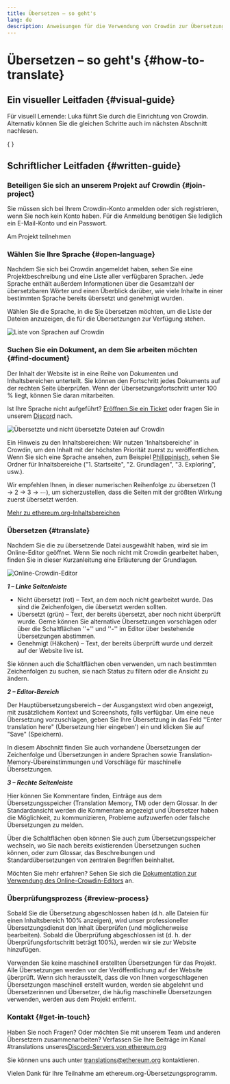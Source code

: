 ```yaml
---
title: Übersetzen – so geht's
lang: de
description: Anweisungen für die Verwendung von Crowdin zur Übersetzung von ethereum.org
---
```


# Übersetzen – so geht's \{#how-to-translate}

## Ein visueller Leitfaden \{#visual-guide}

Für visuell Lernende: Luka führt Sie durch die Einrichtung von Crowdin. Alternativ können Sie die gleichen Schritte auch im nächsten Abschnitt nachlesen.

{
	<YouTube id="Ii7bYhanLs4" />
}

## Schriftlicher Leitfaden \{#written-guide}

### Beteiligen Sie sich an unserem Projekt auf Crowdin \{#join-project}

Sie müssen sich bei Ihrem Crowdin-Konto anmelden oder sich registrieren, wenn Sie noch kein Konto haben. Für die Anmeldung benötigen Sie lediglich ein E-Mail-Konto und ein Passwort.

<ButtonLink to="https://crowdin.com/project/ethereum-org/">
  Am Projekt teilnehmen
</ButtonLink>

### Wählen Sie Ihre Sprache \{#open-language}

Nachdem Sie sich bei Crowdin angemeldet haben, sehen Sie eine Projektbeschreibung und eine Liste aller verfügbaren Sprachen. Jede Sprache enthält außerdem Informationen über die Gesamtzahl der übersetzbaren Wörter und einen Überblick darüber, wie viele Inhalte in einer bestimmten Sprache bereits übersetzt und genehmigt wurden.

Wählen Sie die Sprache, in die Sie übersetzen möchten, um die Liste der Dateien anzuzeigen, die für die Übersetzungen zur Verfügung stehen.

![Liste von Sprachen auf Crowdin](./list-of-languages.png)

### Suchen Sie ein Dokument, an dem Sie arbeiten möchten \{#find-document}

Der Inhalt der Website ist in eine Reihe von Dokumenten und Inhaltsbereichen unterteilt. Sie können den Fortschritt jedes Dokuments auf der rechten Seite überprüfen. Wenn der Übersetzungsfortschritt unter 100 % liegt, können Sie daran mitarbeiten.

Ist Ihre Sprache nicht aufgeführt? [Eröffnen Sie ein Ticket](https://github.com/ethereum/ethereum-org-website/issues/new/choose) oder fragen Sie in unserem [Discord](/discord/) nach.

![Übersetzte und nicht übersetzte Dateien auf Crowdin](./crowdin-files.png)

Ein Hinweis zu den Inhaltsbereichen: Wir nutzen 'Inhaltsbereiche' in Crowdin, um den Inhalt mit der höchsten Priorität zuerst zu veröffentlichen. Wenn Sie sich eine Sprache ansehen, zum Beispiel [Philippinisch](https://crowdin.com/project/ethereum-org/fil#), sehen Sie Ordner für Inhaltsbereiche ("1. Startseite", "2. Grundlagen", "3. Exploring", usw.).

Wir empfehlen Ihnen, in dieser numerischen Reihenfolge zu übersetzen (1 → 2 → 3 → ⋯), um sicherzustellen, dass die Seiten mit der größten Wirkung zuerst übersetzt werden.

[Mehr zu ethereum.org-Inhaltsbereichen](/contributing/translation-program/content-buckets/)

### Übersetzen \{#translate}

Nachdem Sie die zu übersetzende Datei ausgewählt haben, wird sie im Online-Editor geöffnet. Wenn Sie noch nicht mit Crowdin gearbeitet haben, finden Sie in dieser Kurzanleitung eine Erläuterung der Grundlagen.

![Online-Crowdin-Editor](./online-editor.png)

**_1 – Linke Seitenleiste_**

- Nicht übersetzt (rot) – Text, an dem noch nicht gearbeitet wurde. Das sind die Zeichenfolgen, die übersetzt werden sollten.
- Übersetzt (grün) – Text, der bereits übersetzt, aber noch nicht überprüft wurde. Gerne können Sie alternative Übersetzungen vorschlagen oder über die Schaltflächen ''+'' und ''-'' im Editor über bestehende Übersetzungen abstimmen.
- Genehmigt (Häkchen) – Text, der bereits überprüft wurde und derzeit auf der Website live ist.

Sie können auch die Schaltflächen oben verwenden, um nach bestimmten Zeichenfolgen zu suchen, sie nach Status zu filtern oder die Ansicht zu ändern.

**_2 – Editor-Bereich_**

Der Hauptübersetzungsbereich – der Ausgangstext wird oben angezeigt, mit zusätzlichem Kontext und Screenshots, falls verfügbar. Um eine neue Übersetzung vorzuschlagen, geben Sie Ihre Übersetzung in das Feld ''Enter translation here" (Übersetzung hier eingeben') ein und klicken Sie auf "Save" (Speichern).

In diesem Abschnitt finden Sie auch vorhandene Übersetzungen der Zeichenfolge und Übersetzungen in andere Sprachen sowie Translation-Memory-Übereinstimmungen und Vorschläge für maschinelle Übersetzungen.

**_3 – Rechte Seitenleiste_**

Hier können Sie Kommentare finden, Einträge aus dem Übersetzungsspeicher (Translation Memory, TM) oder dem Glossar. In der Standardansicht werden die Kommentare angezeigt und Übersetzer haben die Möglichkeit, zu kommunizieren, Probleme aufzuwerfen oder falsche Übersetzungen zu melden.

Über die Schaltflächen oben können Sie auch zum Übersetzungsspeicher wechseln, wo Sie nach bereits existierenden Übersetzungen suchen können, oder zum Glossar, das Beschreibungen und Standardübersetzungen von zentralen Begriffen beinhaltet.

Möchten Sie mehr erfahren? Sehen Sie sich die [Dokumentation zur Verwendung des Online-Crowdin-Editors](https://support.crowdin.com/online-editor/) an.

### Überprüfungsprozess \{#review-process}

Sobald Sie die Übersetzung abgeschlossen haben (d.h. alle Dateien für einen Inhaltsbereich 100% anzeigen), wird unser professioneller Übersetzungsdienst den Inhalt überprüfen (und möglicherweise bearbeiten). Sobald die Überprüfung abgeschlossen ist (d. h. der Überprüfungsfortschritt beträgt 100%), werden wir sie zur Website hinzufügen.

<InfoBanner shouldCenter emoji=":warning:">
  Verwenden Sie keine maschinell erstellten Übersetzungen für das Projekt. Alle Übersetzungen werden vor der Veröffentlichung auf der Website überprüft. Wenn sich herausstellt, dass die von Ihnen vorgeschlagenen Übersetzungen maschinell erstellt wurden, werden sie abgelehnt und Übersetzerinnen und Übersetzer, die häufig maschinelle Übersetzungen verwenden, werden aus dem Projekt entfernt.
</InfoBanner>

### Kontakt \{#get-in-touch}

Haben Sie noch Fragen? Oder möchten Sie mit unserem Team und anderen Übersetzern zusammenarbeiten? Verfassen Sie Ihre Beiträge im Kanal #translations unseres[Discord-Servers von ethereum.org](/discord/)

Sie können uns auch unter translations@ethereum.org kontaktieren.

Vielen Dank für Ihre Teilnahme am ethereum.org-Übersetzungsprogramm.
